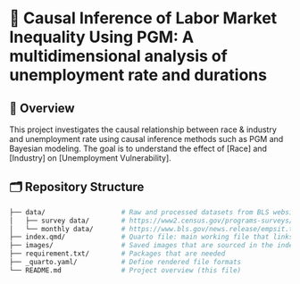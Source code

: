 # 📘 Causal Inference of Labor Market Inequality Using PGM: A multidimensional analysis of unemployment rate and durations

## 📌 Overview

This project investigates the causal relationship between race & industry and unemployment rate using causal inference methods such as PGM and Bayesian modeling. The goal is to understand the effect of [Race] and [Industry] on [Unemployment Vulnerability].

## 🗂️ Repository Structure

```bash
├── data/                   # Raw and processed datasets from BLS website
│   ├── survey data/        # https://www2.census.gov/programs-surveys/cps/datasets/
│   └── monthly data/       # https://www.bls.gov/news.release/empsit.toc.htm
├── index.qmd/              # Quarto file: main working file that links to notebook and reference
├── images/                 # Saved images that are sourced in the index.qmd file
├── requirement.txt/        # Packages that are needed
├── _quarto.yaml/           # Define rendered file formats
└── README.md               # Project overview (this file)
```

